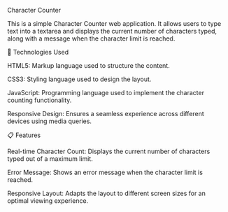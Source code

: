 Character Counter

This is a simple Character Counter web application. It allows users to type text into a textarea and displays the current number of characters typed, along with a message when the character limit is reached.

🔧 Technologies Used

HTML5: Markup language used to structure the content.

CSS3: Styling language used to design the layout.

JavaScript: Programming language used to implement the character counting functionality.

Responsive Design: Ensures a seamless experience across different devices using media queries.

📋 Features

Real-time Character Count: Displays the current number of characters typed out of a maximum limit.

Error Message: Shows an error message when the character limit is reached.

Responsive Layout: Adapts the layout to different screen sizes for an optimal viewing experience.
